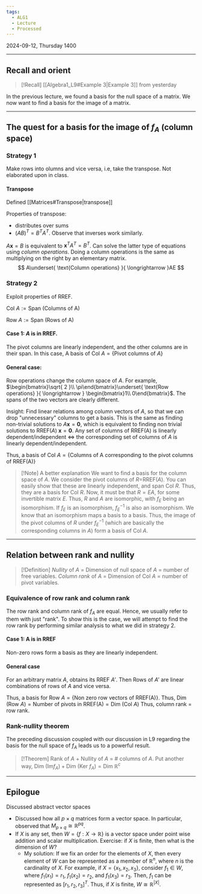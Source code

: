 ```yaml
---
tags:
  - ALG1
  - Lecture
  - Processed
---
```

2024-09-12, Thursday
1400

---
## Recall and orient

>[!Recall]
>[[Algebra1_L9#Example 3|Example 3]] from yesterday

In the previous lecture, we found a basis for the null space of a matrix. We now want to find a basis for the image of a matrix.

---
## The quest for a basis for the image of $f_{A}$ (column space)

### Strategy 1

Make rows into olumns and vice versa, i.e, take the transpose. Not elaborated upon in class.
#### Transpose

Defined [[Matrices#Transpose|transpose]] 

Properties of transpose:
- distributes over sums
- $(AB)^{T}=B^{T}A^{T}$. Observe that inverses work similarly.

$A\mathbf{x}=B$ is equivalent to $\mathbf{x}^{T}A^{T}=B^{T}$. Can solve the latter type of equations using *column operations*. Doing a column operations is the same as multiplying on the right by an elementary matrix.
$$
A\underset{ \text{Column operations} }{ \longrightarrow }AE
$$
### Strategy 2

Exploit properties of RREF.

$\text{Col }A:=\text{Span (Columns of A)}$ 

$\text{Row }A:=\text{Span (Rows of A)}$ 
#### Case 1: $A$ is in RREF.
The pivot columns are linearly independent, and the other columns are in their span.
In this case, A basis of $\text{Col }A = \{ \text{Pivot columns of }A \}$
#### General case: 
Row operations change the column space of $A$. For example, $\begin{bmatrix}\sqrt{ 2 }\\ \pi\end{bmatrix}\underset{ \text{Row operations} }{ \longrightarrow } \begin{bmatrix}1\\ 0\end{bmatrix}$. The spans of the two vectors are clearly different.

Insight: Find linear relations among column vectors of $A$, so that we can drop "unnecessary" columns to get a basis.
This is the same as finding non-trivial solutions to $A\mathbf{x}=\mathbf{0}$, which is equivalent to finding non trivial solutions to $\text{RREF}(A)~\mathbf{x}=\mathbf{0}$.
Any set of columns of RREF(A) is linearly dependent/independent $\iff$ the corresponding set of columns of $A$ is linearly dependent/independent.

Thus, a basis of $\text{Col }A=\{ \text{Columns of A corresponding to the pivot columns of RREF(A)} \}$

>[!Note] A better explanation
>We want to find a basis for the column space of $A$. We consider the pivot columns of $R=$RREF($A$). You can easily show that these are linearly independent, and span $\text{Col }R$. Thus, they are a basis for $\text{Col }R$. Now, it must be that $R=EA$, for some invertible matrix $E$. Thus, $R$ and $A$ are isomorphic, with $f_{E}$ being an isomorphism. If $f_{E}$ is an isomorphism, $f_{E}^{-1}$ is also an isomorphism. We know that an isomorphism maps a basis to a basis. Thus, the image of the pivot columns of $R$ under $f_{E}^{-1}$ (which are basically the corresponding columns in $A$) form a basis of $\text{Col }A$.

---
## Relation between rank and nullity

>[!Definition]
>*Nullity* of $A$ = Dimension of null space of $A$ = number of free variables.
>*Column rank* of $A$ = Dimension of $\text{Col }A$ = number of pivot variables.

### Equivalence of row rank and column rank

The row rank and column rank of $f_{A}$ are equal. Hence, we usually refer to them with just "rank".
To show this is the case, we will attempt to find the row rank by performing similar analysis to what we did in strategy 2.
#### Case 1: A is in RREF
Non-zero rows form a basis as they are linearly independent. 
#### General case
For an arbitrary matrix $A$, obtains its RREF $A'$. Then Rows of $A'$ are linear combinations of rows of $A$ and vice versa.

Thus, a basis for $\text{Row }A = \{ \text{Non zero row vectors of RREF(A)} \}$. 
Thus, $\text{Dim }(\text{Row }A) =\text{Number of pivots in RREF(A)}=\text{Dim }(\text{Col }A)$ 
Thus, column rank = row rank.

### Rank-nullity theorem

The preceding discussion coupled with our discussion in L9 regarding the basis for the null space of $f_{A}$ leads us to a powerful result. 

>[!Theorem]
>Rank of $A$ + Nullity of $A$ = # columns of $A$.
>Put another way, $\text{Dim }(\mathrm{Im}f_{A})+\text{Dim }(\text{Ker }f_{A})=\text{Dim }\mathbb{R}^{c}$

---
## Epilogue

Discussed abstract vector spaces
- Discussed how all $p\times q$ matrices form a vector space. In particular, observed that $M_{p\times q}\cong \mathbb{R}^{pq}$.
- If $X$ is any set, then $W=\{ f:X\to \mathbb{R} \}$ is a vector space under point wise addition and scalar multiplication. Exercise: if $X$ is finite, then what is the dimension of $W$?
	- My solution: If we fix an order for the elements of $X$, then every element of $W$ can be represented as a member of $\mathbb{R}^{n}$, where $n$ is the cardinality of $X$. For example, if $X=\{ x_{1}, x_{2}, x_{3} \}$, consider $f_{1}\in W$, where $f_{1}(x_{1})=r_{1}$, $f_{1}(x_{2})=r_{2}$, and $f_{1}(x_{3})=r_{3}$. Then, $f_{1}$ can be represented as $[r_{1}, r_{2}, r_{3}]^{T}$. Thus, if $X$ is finite, $W\cong \mathbb{R}^{|X|}$. 

